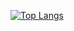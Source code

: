 [![Top Langs](https://github-readme-stats.vercel.app/api/top-langs/?username=SatapasT&layout=donut&hide=Mathematica,HTML,PowerShell,Shell,CSS,Dockerfile&size_weight=0.1&count_weight=0.9)](https://github.com/SatapasT/github-readme-stats)
